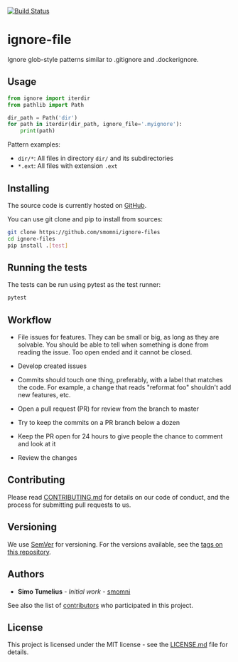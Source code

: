 [![Build Status](https://travis-ci.org/smomni/ignore-file.svg?branch=master)](https://travis-ci.org/smomni/ignore-file)

# ignore-file

Ignore glob-style patterns similar to .gitignore and .dockerignore.

## Usage

```python
from ignore import iterdir
from pathlib import Path

dir_path = Path('dir')
for path in iterdir(dir_path, ignore_file='.myignore'):
    print(path)
```

Pattern examples:

* `dir/*`: All files in directory `dir/` and its subdirectories
* `*.ext`: All files with extension `.ext`

## Installing

The source code is currently hosted on [GitHub](https://github.com/smomni/ignore-files).

You can use git clone and pip to install from sources:

```bash
git clone https://github.com/smomni/ignore-files
cd ignore-files
pip install .[test]
```

## Running the tests

The tests can be run using pytest as the test runner:

```bash
pytest
```


## Workflow

* File issues for features. They can be small or big, as long as they are solvable. You should be able to tell when something is done from reading the issue. Too open ended and it cannot be closed.

* Develop created issues

* Commits should touch one thing, preferably, with a label that matches the code. For example, a change that reads "reformat foo" shouldn't add new features, etc.

* Open a pull request (PR) for review from the branch to master

* Try to keep the commits on a PR branch below a dozen

* Keep the PR open for 24 hours to give people the chance to comment and look at it

* Review the changes

## Contributing

Please read [CONTRIBUTING.md](CONTRIBUTING.md) for details on our code of conduct, and the process for submitting pull requests to us.

## Versioning

We use [SemVer](http://semver.org/) for versioning. For the versions available, see the [tags on this repository](https://github.com/smomni/ignore-files/tags). 

## Authors

* **Simo Tumelius** - *Initial work* - [smomni](https://github.com/smomni)

See also the list of [contributors](https://github.com/smomni/ignore-files/contributors) who participated in this project.

## License

This project is licensed under the MIT license - see the [LICENSE.md](LICENSE.md) file for details.